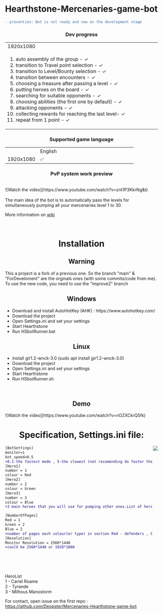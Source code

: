 # Hearthstone-Mercenaries-game-bot
```diff
- prevention: Bot is not ready and now on the development stage
```
<h3 align="center">Dev progress</h3>
<table>
  <tr>
    <td width=500vw>1920x1080</td>
  </tr>
  <tr>
    <td>
<ol>
<li>auto assembly of the group - ✓ </li>
<li>transition to Travel point selection - ✓</li>
<li>transition to Level/Bounty selection - ✓</li>
<li>transition between encounters - ✓ </li>
<li>choosing a treasure after passing a level - ✓</li> 
<li>putting heroes on the board - ✓</li>
<li>searching for suitable opponents - ✓</li>
<li>choosing abilities (the first one by default) - ✓</li>
<li>attacking opponents - ✓</li>
<li>collecting rewards for reaching the last level-  ✓</li>
<li>repeat from 1 point - ✓</li>
</ol>
    </td>
  </tr>
 </table>
 
 <h3 align="center">Supported game language</h3>
<table>
  <tr> <td> </td> <td width=300vw>English</td> </tr>
  <tr> <td> 1920x1080 </td> <td> ✅ </tr>
 </table>

<h3 align="center">PvP system work preview</h3>

<br>
![Watch the video](https://www.youtube.com/watch?v=znt1P3KkrNg&t)


<br>
<br>
The main idea of  the bot is to automatically pass the levels for simultaneously pumping all your mercenaries level 1 to 30.
<br>

More information on <a href="https://github.com/Efemache/Mercenaries-Hearthstone-game-bot/wiki">wiki</a>

<br>

<h1 align="center">Installation</h1>
<h2 align="center">Warning</h1>
This a project is a fork of a previous one. So the branch "main" & "ForDeveloment" are the orginals ones (with some commits/code from me).
<br>
To use the new code, you need to use the "<href="https://github.com/Efemache/Mercenaries-Hearthstone-game-bot/tree/improve2">improve2</a>" branch  
<h2 align="center">Windows</h1>
<ul>
  <li>Download and install AutoHotKey (AHK) : https://www.autohotkey.com/</li>
  <li>Download the project</li>
  <li>Open Settings.ini and set your settings</li>
  <li>Start Hearthstone</li>
  <li>Run HSbotRunner.bat</li>
</ul>


<h2 align="center">Linux</h1>
<ul>
  <li>Install gir1.2-wnck-3.0 (sudo apt install gir1.2-wnck-3.0)</li>
  <li>Download the project</li>
  <li>Open Settings.ini and set your settings</li>
  <li>Start Hearthstone</li>
  <li>Run HSbotRunner.sh</li>
</ul>

<br>
<h2 align="center">Demo</h1>
![Watch the video](https://www.youtube.com/watch?v=nOZXCkrQ5fk)






<h1 align="center">Specification, Settings.ini file:</h1>
<img align="right" src="https://user-images.githubusercontent.com/68296704/137707877-189b3ca6-9981-4db8-b60d-42168c4cea7d.png"></img>


```diff
[BotSettings]
monitor=1 
bot_speed=0.5 
+0.1-the fastest mode , 5-the slowest (not recomending do faster then 0.5) 
[Hero1]
number = 1
colour = Red
[Hero2]
number = 2
colour = Green
[Hero3]
number = 3
colour = Blue
+3 main heroes that you will use for pumping other ones.List of heroes by numbers you can see in in HeroesList.txt

[NumberOfPages]
Red = 1
Green = 2
Blue = 2
+number of pages each colour(or type) in section Red - defenders , Green - warriors ,Blue - Wizards
[Resolution]
Monitor Resolution = 2560*1440
+could be 2560*1440 or 1920*1080

```

<br>
<br>
<br>
    

HeroList<br>
1 - Cariel Roame <br>
2 - Tyrande <br>
3 - Milhous Manostorm <br>

For contact, open issue on the first repo : 
https://github.com/Deopster/Mercenaries-Hearthstone-game-bot
